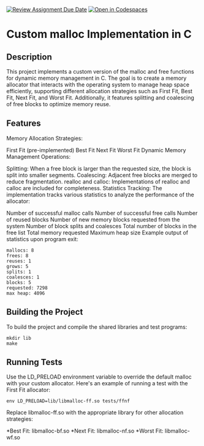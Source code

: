 [![Review Assignment Due Date](https://classroom.github.com/assets/deadline-readme-button-22041afd0340ce965d47ae6ef1cefeee28c7c493a6346c4f15d667ab976d596c.svg)](https://classroom.github.com/a/kIMrm1Ns)
[![Open in Codespaces](https://classroom.github.com/assets/launch-codespace-2972f46106e565e64193e422d61a12cf1da4916b45550586e14ef0a7c637dd04.svg)](https://classroom.github.com/open-in-codespaces?assignment_repo_id=17075017)

# Custom malloc Implementation in C
## Description
This project implements a custom version of the malloc and free functions for dynamic memory management in C. The goal is to create a memory allocator that interacts with the operating system to manage heap space efficiently, supporting different allocation strategies such as First Fit, Best Fit, Next Fit, and Worst Fit. Additionally, it features splitting and coalescing of free blocks to optimize memory reuse.

## Features
Memory Allocation Strategies:

First Fit (pre-implemented)
Best Fit
Next Fit
Worst Fit
Dynamic Memory Management Operations:

Splitting: When a free block is larger than the requested size, the block is split into smaller segments.
Coalescing: Adjacent free blocks are merged to reduce fragmentation.
realloc and calloc: Implementations of realloc and calloc are included for completeness.
Statistics Tracking: The implementation tracks various statistics to analyze the performance of the allocator:

Number of successful malloc calls
Number of successful free calls
Number of reused blocks
Number of new memory blocks requested from the system
Number of block splits and coalesces
Total number of blocks in the free list
Total memory requested
Maximum heap size
Example output of statistics upon program exit:
```
mallocs: 8
frees: 8
reuses: 1
grows: 5
splits: 1
coalesces: 1
blocks: 5
requested: 7298
max heap: 4096
```

## Building the Project
To build the project and compile the shared libraries and test programs:
```
mkdir lib
make
```

## Running Tests
Use the LD_PRELOAD environment variable to override the default malloc with your custom allocator. Here's an example of running a test with the First Fit allocator:
```
env LD_PRELOAD=lib/libmalloc-ff.so tests/ffnf
```
Replace libmalloc-ff.so with the appropriate library for other allocation strategies:

*Best Fit: libmalloc-bf.so
*Next Fit: libmalloc-nf.so
*Worst Fit: libmalloc-wf.so


